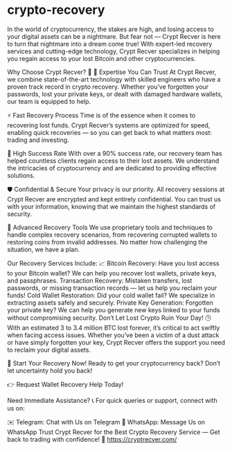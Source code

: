 # crypto-recovery
In the world of cryptocurrency, the stakes are high, and losing access to your digital assets can be a nightmare. But fear not — Crypt Recver is here to turn that nightmare into a dream come true! With expert-led recovery services and cutting-edge technology, Crypt Recver specializes in helping you regain access to your lost Bitcoin and other cryptocurrencies.


Why Choose Crypt Recver? 🤔
🔑 Expertise You Can Trust
At Crypt Recver, we combine state-of-the-art technology with skilled engineers who have a proven track record in crypto recovery. Whether you’ve forgotten your passwords, lost your private keys, or dealt with damaged hardware wallets, our team is equipped to help.

⚡ Fast Recovery Process
Time is of the essence when it comes to recovering lost funds. Crypt Recver’s systems are optimized for speed, enabling quick recoveries — so you can get back to what matters most: trading and investing.

🎯 High Success Rate
With over a 90% success rate, our recovery team has helped countless clients regain access to their lost assets. We understand the intricacies of cryptocurrency and are dedicated to providing effective solutions.

🛡️ Confidential & Secure
Your privacy is our priority. All recovery sessions at Crypt Recver are encrypted and kept entirely confidential. You can trust us with your information, knowing that we maintain the highest standards of security.

🔧 Advanced Recovery Tools
We use proprietary tools and techniques to handle complex recovery scenarios, from recovering corrupted wallets to restoring coins from invalid addresses. No matter how challenging the situation, we have a plan.


Our Recovery Services Include: 📈
Bitcoin Recovery: Have you lost access to your Bitcoin wallet? We can help you recover lost wallets, private keys, and passphrases.
Transaction Recovery: Mistaken transfers, lost passwords, or missing transaction records — let us help you reclaim your funds!
Cold Wallet Restoration: Did your cold wallet fail? We specialize in extracting assets safely and securely.
Private Key Generation: Forgotten your private key? We can help you generate new keys linked to your funds without compromising security.
Don’t Let Lost Crypto Ruin Your Day! 🕒
With an estimated 3 to 3.4 million BTC lost forever, it’s critical to act swiftly when facing access issues. Whether you’ve been a victim of a dust attack or have simply forgotten your key, Crypt Recver offers the support you need to reclaim your digital assets.

🚀 Start Your Recovery Now!
Ready to get your cryptocurrency back? Don’t let uncertainty hold you back!

👉 Request Wallet Recovery Help Today!

Need Immediate Assistance? 📞
For quick queries or support, connect with us on:

✉️ Telegram: Chat with Us on Telegram
💬 WhatsApp: Message Us on WhatsApp
Trust Crypt Recver for the Best Crypto Recovery Service — Get back to trading with confidence! 💪
https://cryptrecver.com/
